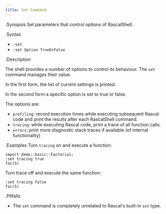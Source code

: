 ```yaml
---
title: Set Command
---
```


.Synopsis
Set parameters that control options of RascalShell.

.Syntax
* `:set`
* `:set Option TrueOrFalse`

.Description

The shell provides a number of options to control its behaviour.
The `set` command manages their value.

In the first form, the list of current settings is printed.

In the second form a specific option is set to true or false.

The options are:

* `profiling`: record execution times while executing subsequent Rascal code and print
  the results after each RascalShell command.
* `tracing`: while executing Rascal code, print a trace of all function calls.
* `errors`: print more diagnostic stack traces if available (of internal functionality)

.Examples
Turn `tracing` on and execute a function:
```rascal-shell
import demo::basic::Factorial;
:set tracing true
fac(5)
```

Turn trace off and execute the same function:

```rascal-shell,continue
:set tracing false
fac(5)
```

.Pitfalls

* The `set` command is completely unrelated to Rascal's built-in `set` type.
